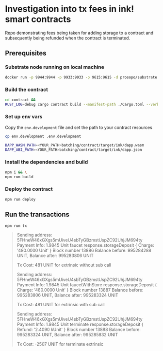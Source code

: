 # Investigation into tx fees in ink! smart contracts

Repo demonstrating fees being taken for adding storage to a contract and subsequently being refunded when the contract 
is terminated.

## Prerequisites

### Substrate node running on local machine

```bash
docker run -p 9944:9944 -p 9933:9933 -p 9615:9615 -d prosopo/substrate:dev-aura-aadbbed50ede27817158c7517f13f6f61c9cf000
```

### Build the contract

```bash
cd contract &&
RUST_LOG=debug cargo contract build --manifest-path ./Cargo.toml --verbose --keep-debug-symbols --generate all
```

### Set up env vars
Copy the `env.development` file and set the path to your contract resources

```bash
cp env.development .env.development
```

```bash
DAPP_WASM_PATH=<YOUR_PATH>batching/contract/target/ink/dapp.wasm
DAPP_ABI_PATH=<YOUR_PATH>batching/contract/target/ink/dapp.json
```
### Install the dependencies and build

```bash
npm i && \
npm run build
```

### Deploy the contract

```bash
npm run deploy
```

## Run the transactions

```bash
npm run tx
```

> Sending address:  5FHneW46xGXgs5mUiveU4sbTyGBzmstUspZC92UhjJM694ty
Payment Info:  1.9845 Unit
faucet response.storageDeposit { Charge: '480.0000 Unit' }
Block number 13886
Balance before: 995284288 UNIT, Balance after: 995283806 UNIT
>
> Tx Cost: 481 UNIT for extrinsic without sub call
>
> Sending address:  5FHneW46xGXgs5mUiveU4sbTyGBzmstUspZC92UhjJM694ty
Payment Info:  1.9845 Unit
faucetWithStore response.storageDeposit { Charge: '480.0000 Unit' }
Block number 13887
Balance before: 995283806 UNIT, Balance after: 995283324 UNIT
>
> Tx Cost: 481 UNIT for extrinsic with sub call
>
> Sending address:  5FHneW46xGXgs5mUiveU4sbTyGBzmstUspZC92UhjJM694ty
Payment Info:  1.9845 Unit
terminate response.storageDeposit { Refund: '2.4090 kUnit' }
Block number 13888
Balance before: 995283324 UNIT, Balance after: 995285832 UNIT
>
> Tx Cost: -2507 UNIT for terminate extrinsic


